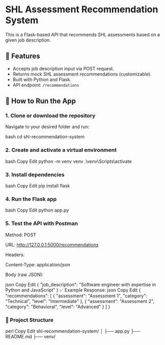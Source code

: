 # SHL Assessment Recommendation System

This is a Flask-based API that recommends SHL assessments based on a given job description.

## 📌 Features

- Accepts job description input via POST request.
- Returns mock SHL assessment recommendations (customizable).
- Built with Python and Flask.
- API endpoint: `/recommendations`

## 🚀 How to Run the App

### 1. Clone or download the repository

Navigate to your desired folder and run:

bash
cd shl-recommendation-system

### 2. Create and activate a virtual environment
bash
Copy
Edit
python -m venv venv
.\venv\Scripts\activate

### 3. Install dependencies
bash
Copy
Edit
pip install flask

### 4. Run the Flask app
bash
Copy
Edit
python app.py

### 5. Test the API with Postman
Method: POST

URL: http://127.0.0.1:5000/recommendations

Headers:

Content-Type: application/json

Body (raw JSON):

json
Copy
Edit
{
  "job_description": "Software engineer with expertise in Python and JavaScript"
}
✅ Example Response:
json
Copy
Edit
{
  "recommendations": [
    {
      "assessment": "Assessment 1",
      "category": "Technical",
      "level": "Intermediate"
    },
    {
      "assessment": "Assessment 2",
      "category": "Behavioral",
      "level": "Advanced"
    }
  ]
}
### 📁 Project Structure
perl
Copy
Edit
shl-recommendation-system/
│
├── app.py
├── README.md
├── venv/
